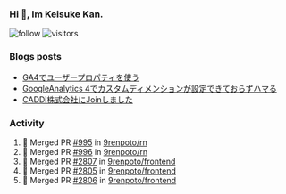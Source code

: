 ### Hi 👋, Im Keisuke Kan.

<!--
**9renpoto/9renpoto** is a ✨ _special_ ✨ repository because its `README.md` (this file) appears on your GitHub profile.

Here are some ideas to get you started:

- 🔭 I’m currently working on ...
- 🌱 I’m currently learning ...
- 👯 I’m looking to collaborate on ...
- 🤔 I’m looking for help with ...
- 💬 Ask me about ...
- 📫 How to reach me: ...
- 😄 Pronouns: ...
- ⚡ Fun fact: ...
-->

![follow](https://img.shields.io/github/followers/9renpoto?label=Follow&style=social)
![visitors](https://komarev.com/ghpvc/?username=9renpoto&label=Profile%20views&color=0e75b6&style=flat)

### Blogs posts

<!-- BLOG-POST-LIST:START -->
- [GA4でユーザープロパティを使う](https://9renpoto.dev/2021/02/21/google-analytics-4-user-properties/)
- [GoogleAnalytics 4でカスタムディメンションが設定できておらずハマる](https://9renpoto.dev/2021/02/13/google-analytics-4/)
- [CADDi株式会社にJoinしました](https://9renpoto.dev/2020/12/05/join/)
<!-- BLOG-POST-LIST:END -->

### Activity

<!--START_SECTION:activity-->
1. 🎉 Merged PR [#995](https://github.com/9renpoto/rn/pull/995) in [9renpoto/rn](https://github.com/9renpoto/rn)
2. 🎉 Merged PR [#996](https://github.com/9renpoto/rn/pull/996) in [9renpoto/rn](https://github.com/9renpoto/rn)
3. 🎉 Merged PR [#2807](https://github.com/9renpoto/frontend/pull/2807) in [9renpoto/frontend](https://github.com/9renpoto/frontend)
4. 🎉 Merged PR [#2805](https://github.com/9renpoto/frontend/pull/2805) in [9renpoto/frontend](https://github.com/9renpoto/frontend)
5. 🎉 Merged PR [#2806](https://github.com/9renpoto/frontend/pull/2806) in [9renpoto/frontend](https://github.com/9renpoto/frontend)
<!--END_SECTION:activity-->

<!--START_SECTION:waka-->
<!--END_SECTION:waka-->